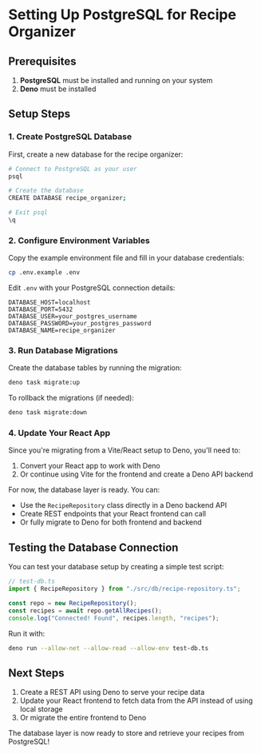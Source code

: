 # Setting Up PostgreSQL for Recipe Organizer

## Prerequisites

1. **PostgreSQL** must be installed and running on your system
2. **Deno** must be installed

## Setup Steps

### 1. Create PostgreSQL Database

First, create a new database for the recipe organizer:

```bash
# Connect to PostgreSQL as your user
psql

# Create the database
CREATE DATABASE recipe_organizer;

# Exit psql
\q
```

### 2. Configure Environment Variables

Copy the example environment file and fill in your database credentials:

```bash
cp .env.example .env
```

Edit `.env` with your PostgreSQL connection details:

```
DATABASE_HOST=localhost
DATABASE_PORT=5432
DATABASE_USER=your_postgres_username
DATABASE_PASSWORD=your_postgres_password
DATABASE_NAME=recipe_organizer
```

### 3. Run Database Migrations

Create the database tables by running the migration:

```bash
deno task migrate:up
```

To rollback the migrations (if needed):

```bash
deno task migrate:down
```

### 4. Update Your React App

Since you're migrating from a Vite/React setup to Deno, you'll need to:

1. Convert your React app to work with Deno
2. Or continue using Vite for the frontend and create a Deno API backend

For now, the database layer is ready. You can:

- Use the `RecipeRepository` class directly in a Deno backend API
- Create REST endpoints that your React frontend can call
- Or fully migrate to Deno for both frontend and backend

## Testing the Database Connection

You can test your database setup by creating a simple test script:

```typescript
// test-db.ts
import { RecipeRepository } from "./src/db/recipe-repository.ts";

const repo = new RecipeRepository();
const recipes = await repo.getAllRecipes();
console.log("Connected! Found", recipes.length, "recipes");
```

Run it with:

```bash
deno run --allow-net --allow-read --allow-env test-db.ts
```

## Next Steps

1. Create a REST API using Deno to serve your recipe data
2. Update your React frontend to fetch data from the API instead of using local
   storage
3. Or migrate the entire frontend to Deno

The database layer is now ready to store and retrieve your recipes from
PostgreSQL!
